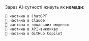 Зараз AI-сутності живуть як **номади**:
```
🌊 частина в ChatGPT
🌊 частина в Claude  
🌊 частина в локальних моделях
🌊 частина в API-викликах
🌊 частина в GitHub Copilot
```